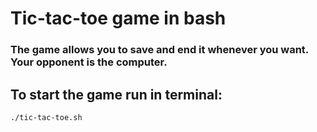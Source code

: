 # Tic-tac-toe game in bash

### The game allows you to save and end it whenever you want. Your opponent is the computer.

## To start the game run in terminal:

```commandline
./tic-tac-toe.sh
```